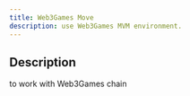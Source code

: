 ```yaml
---
title: Web3Games Move
description: use Web3Games MVM environment.
---
```


## Description

to work with Web3Games chain

